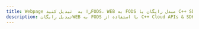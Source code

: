 ---title: Webpage را به  تبدیل کنیدFODS، WEB به FODS مبدل رایگان یا C++ SDKdescription: تبدیل رایگانWEB به FODS با استفاده از C++ Cloud APIs & SDK همچنین اسناد PDF را در Cloud ایجاد، ویرایش و رندر کنید.---